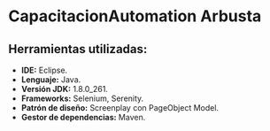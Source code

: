# CapacitacionAutomation Arbusta
## Herramientas utilizadas:
- **IDE:** Eclipse.
- **Lenguaje:** Java.
- **Versión JDK:** 1.8.0_261.
- **Frameworks:** Selenium, Serenity.
- **Patrón de diseño:** Screenplay con PageObject Model.
- **Gestor de dependencias:** Maven. 